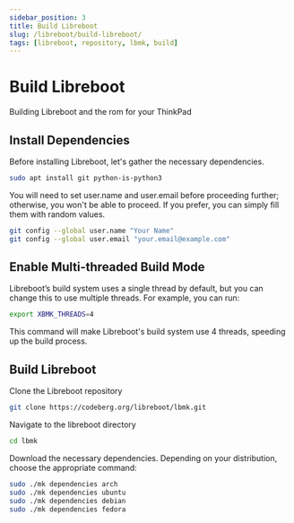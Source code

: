 ```yaml
---
sidebar_position: 3
title: Build Libreboot
slug: /libreboot/build-libreboot/
tags: [libreboot, repository, lbmk, build]
---
```


# Build Libreboot

Building Libreboot and the rom for your ThinkPad


## Install Dependencies

Before installing Libreboot, let's gather the necessary dependencies.

```bash
sudo apt install git python-is-python3
```

You will need to set user.name and user.email before proceeding further; otherwise, you won't be able to proceed. If you prefer, you can simply fill them with random values.

```bash
git config --global user.name "Your Name"
git config --global user.email "your.email@example.com"
```


## Enable Multi-threaded Build Mode

Libreboot’s build system uses a single thread by default, but you can change this to use multiple threads. For example, you can run:

```bash
export XBMK_THREADS=4
```

This command will make Libreboot's build system use 4 threads, speeding up the build process.


## Build Libreboot

Clone the Libreboot repository

```bash
git clone https://codeberg.org/libreboot/lbmk.git
```

Navigate to the libreboot directory

```bash
cd lbmk
```

Download the necessary dependencies. Depending on your distribution, choose the appropriate command:

```bash
sudo ./mk dependencies arch
sudo ./mk dependencies ubuntu
sudo ./mk dependencies debian
sudo ./mk dependencies fedora
```